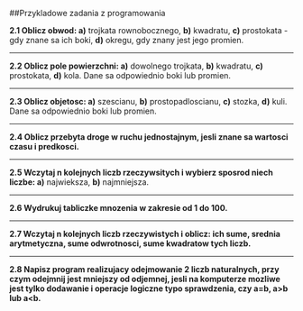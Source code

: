 ##Przykladowe zadania z programowania

**2.1 Oblicz obwod: a)** trojkata rownobocznego, **b)** kwadratu, **c)** prostokata - gdy znane sa ich boki, **d)** okregu, gdy znany jest jego promien.

-----------------

**2.2 Oblicz pole powierzchni: a)** dowolnego trojkata, **b)** kwadratu, **c)** prostokata, **d)** kola. Dane sa odpowiednio boki lub promien.

-----------------

**2.3 Oblicz objetosc: a)** szescianu, **b)** prostopadloscianu, **c)** stozka, **d)** kuli. Dane sa odpowiednio boki lub promien.

-----------------

**2.4 Oblicz przebyta droge w ruchu jednostajnym, jesli znane sa wartosci czasu i predkosci.**

-----------------

**2.5 Wczytaj n kolejnych liczb rzeczywsitych i wybierz sposrod niech liczbe: a)** najwieksza, **b)** najmniejsza.

-----------------

**2.6 Wydrukuj tabliczke mnozenia w zakresie od 1 do 100.**

-----------------

**2.7 Wczytaj n kolejnych liczb rzeczywistych i oblicz: ich sume, srednia arytmetyczna, sume odwrotnosci, sume kwadratow tych liczb.**

-----------------

**2.8 Napisz program realizujacy odejmowanie 2 liczb naturalnych, przy czym odejmnij jest mniejszy od odjemnej, jesli na komputerze mozliwe jest tylko dodawanie i operacje logiczne typo sprawdzenia, czy a=b, a>b lub a<b.**
